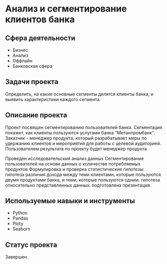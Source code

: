 # Анализ и сегментирование клиентов банка

## Сфера деятельности
* Бизнес
* Анализ
* Оффлайн
* Банковская сфера

## Задачи проекта
Определить, на какие основные сегменты делятся клиенты банка, и выявить характеристики каждого сегмента.

## Описание проекта
Проект посвящен сегментированию пользователей банка. Сегментация покажет, как клиенты пользуются услугами банка "Метанпромбанк". Заказчик - менеджер продукта, который разрабатывает меры по удержанию клиентов и мероприятия для работы с целевой аудиторией. Пользователем результата по проекту будет менеджер продукта.

Проведен исследовательский анализ данных
Сегментирование пользователей на основе данных о количестве потребляемых продуктов
Формулировка и проверка статистические гипотезы:
гипотеза различия дохода между теми клиентами, которые пользуются двумя продуктами банка, и теми, которые пользуются одним.
гипотеза относительно представленных данных.
подготовлена презентация.

## Используемые навыки и инструменты

* Python 
* Pandas
* Ploty
* Seaborn

## Статус проекта
Завершен.



